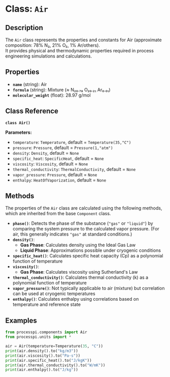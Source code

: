 # **Class: `Air`**

## **Description**

The `Air` class represents the properties and constants for Air (approximate composition: 78% N₂, 21% O₂, 1% Ar/others).  
It provides physical and thermodynamic properties required in process engineering simulations and calculations.

## **Properties**

* **`name`** (string): Air  
* **`formula`** (string): Mixture (≈ N₂₀.₇₈ O₂₀.₂₁ Ar₀.₀₁)  
* **`molecular_weight`** (float): 28.97 g/mol  

## **Class Reference**

**`class Air()`**

**Parameters:**  
* `temperature`: `Temperature`, default = `Temperature(35,"C")`  
* `pressure`: `Pressure`, default = `Pressure(1,"atm")`  
* `density`: `Density`, default = `None`  
* `specific_heat`: `SpecificHeat`, default = `None`  
* `viscosity`: `Viscosity`, default = `None`  
* `thermal_conductivity`: `ThermalConductivity`, default = `None`  
* `vapor_pressure`: `Pressure`, default = `None`  
* `enthalpy`: `HeatOfVaporization`, default = `None`  

## **Methods**

The properties of the `Air` class are calculated using the following methods, which are inherited from the base `Component` class.

* **`phase()`**: Detects the phase of the substance (`"gas"` or `"liquid"`) by comparing the system pressure to the calculated vapor pressure. (For air, this generally indicates `"gas"` at standard conditions.)  
* **`density()`**:  
    * **Gas Phase**: Calculates density using the Ideal Gas Law  
    * **Liquid Phase**: Approximations possible under cryogenic conditions  
* **`specific_heat()`**: Calculates specific heat capacity (Cp​) as a polynomial function of temperature  
* **`viscosity()`**:  
    * **Gas Phase**: Calculates viscosity using Sutherland's Law  
* **`thermal_conductivity()`**: Calculates thermal conductivity (k) as a polynomial function of temperature  
* **`vapor_pressure()`**: Not typically applicable to air (mixture) but correlation can be used at cryogenic temperatures  
* **`enthalpy()`**: Calculates enthalpy using correlations based on temperature and reference state  

## **Examples**

```py
from processpi.components import Air
from processpi.units import *

air = Air(temperature=Temperature(35, "C"))
print(air.density().to("kg/m3"))
print(air.viscosity().to("Pa·s"))
print(air.specific_heat().to("J/kgK"))
print(air.thermal_conductivity().to("W/mK"))
print(air.enthalpy().to("J/kg"))
```